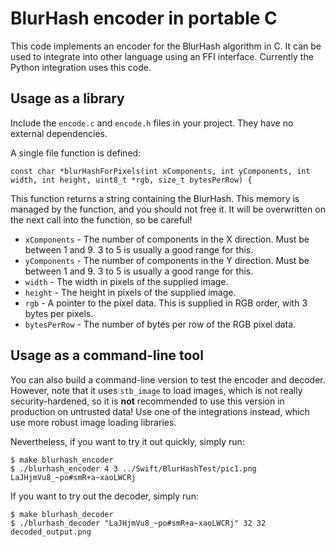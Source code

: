 # BlurHash encoder in portable C

This code implements an encoder for the BlurHash algorithm in C. It can be used to integrate into other language
using an FFI interface. Currently the Python integration uses this code.

## Usage as a library

Include the `encode.c` and `encode.h` files in your project. They have no external dependencies.

A single file function is defined:

    const char *blurHashForPixels(int xComponents, int yComponents, int width, int height, uint8_t *rgb, size_t bytesPerRow) {

This function returns a string containing the BlurHash. This memory is managed by the function, and you should not free it.
It will be overwritten on the next call into the function, so be careful!

* `xComponents` - The number of components in the X direction. Must be between 1 and 9. 3 to 5 is usually a good range for this.
* `yComponents` - The number of components in the Y direction. Must be between 1 and 9. 3 to 5 is usually a good range for this.
* `width` - The width in pixels of the supplied image.
* `height` - The height in pixels of the supplied image.
* `rgb` - A pointer to the pixel data. This is supplied in RGB order, with 3 bytes per pixels.
* `bytesPerRow` - The number of bytes per row of the RGB pixel data.

## Usage as a command-line tool

You can also build a command-line version to test the encoder and decoder. However, note that it uses `stb_image` to load images,
which is not really security-hardened, so it is **not** recommended to use this version in production on untrusted data!
Use one of the integrations instead, which use more robust image loading libraries.

Nevertheless, if you want to try it out quickly, simply run:

	$ make blurhash_encoder
	$ ./blurhash_encoder 4 3 ../Swift/BlurHashTest/pic1.png
	LaJHjmVu8_~po#smR+a~xaoLWCRj

If you want to try out the decoder, simply run:

	$ make blurhash_decoder
	$ ./blurhash_decoder "LaJHjmVu8_~po#smR+a~xaoLWCRj" 32 32 decoded_output.png
